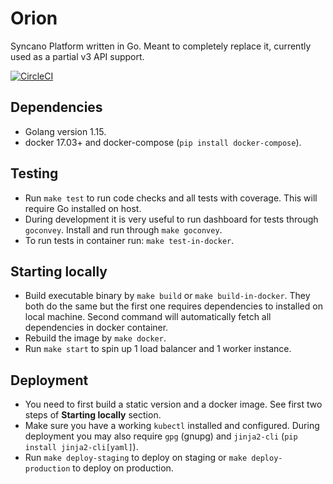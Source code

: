 # Orion

Syncano Platform written in Go. Meant to completely replace it, currently used as a partial v3 API support.

[![CircleCI](https://circleci.com/gh/Syncano/orion.svg?style=svg)](https://circleci.com/gh/Syncano/orion)

## Dependencies

- Golang version 1.15.
- docker 17.03+ and docker-compose (`pip install docker-compose`).

## Testing

- Run `make test` to run code checks and all tests with coverage. This will require Go installed on host.
- During development it is very useful to run dashboard for tests through `goconvey`. Install and run through `make goconvey`.
- To run tests in container run: `make test-in-docker`.

## Starting locally

- Build executable binary by `make build` or `make build-in-docker`. They both do the same but the first one requires dependencies to installed on local machine. Second command will automatically fetch all dependencies in docker container.
- Rebuild the image by `make docker`.
- Run `make start` to spin up 1 load balancer and 1 worker instance.

## Deployment

- You need to first build a static version and a docker image. See first two steps of **Starting locally** section.
- Make sure you have a working `kubectl` installed and configured. During deployment you may also require `gpg` (gnupg) and `jinja2-cli` (`pip install jinja2-cli[yaml]`).
- Run `make deploy-staging` to deploy on staging or `make deploy-production` to deploy on production.
